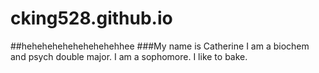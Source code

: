 # cking528.github.io
##hehehehehehehehehehhee
###My name is Catherine I am a biochem and psych double major. I am a sophomore. I like to bake. 
